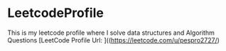 # LeetcodeProfile
This is my leetcode profile where I solve data structures and Algorithm Questions
[LeetCode Profile Url: ]((https://leetcode.com/u/pespro2727/)

